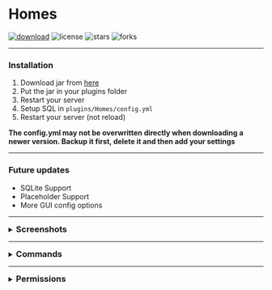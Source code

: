 # Homes

[![download](https://img.shields.io/github/downloads/VertrauterDavid/Homes/total?style=for-the-badge)](https://github.com/VertrauterDavid/Homes/releases/latest)
![license](https://img.shields.io/github/license/VertrauterDavid/Homes?style=for-the-badge)
![stars](https://img.shields.io/github/stars/VertrauterDavid/Homes?style=for-the-badge)
![forks](https://img.shields.io/github/forks/VertrauterDavid/Homes?style=for-the-badge)

<hr>

### Installation
1. Download jar from [here](https://github.com/VertrauterDavid/Homes/releases/latest)
2. Put the jar in your plugins folder
3. Restart your server
4. Setup SQL in `plugins/Homes/config.yml`
5. Restart your server (not reload)

**The config.yml may not be overwritten directly when downloading a newer version. Backup it first, delete it and then add your settings**

<hr>

### Future updates
- SQLite Support
- Placeholder Support
- More GUI config options

<hr>

<details>
    <summary><h3 style="display: inline;">Screenshots</h3></summary>
    <img alt="1" width="60%" src="https://vertrauterdavid.net/assets/images/projects/homes/1.png">
    <img alt="2" width="60%" src="https://vertrauterdavid.net/assets/images/projects/homes/2.png">
    <img alt="3" width="60%" src="https://vertrauterdavid.net/assets/images/projects/homes/3.png">
    <img alt="4" width="60%" src="https://vertrauterdavid.net/assets/images/projects/homes/4.png">
</details>

<hr>

<details>
    <summary><h3 style="display: inline;">Commands</h3></summary>

| Command                       | Action                      | Permission |
|-------------------------------|:----------------------------|------------|
| `/homes` `/home`              | Open your Home Gui          |            |
| `/home <1-7>`                 | Teleport to a home directly |            |
| `/home set <1-7>`             | Set a home directly         |            |
| `/home delete <1-7>`          | Delete a home directly      |            |
| `/home remove <1-7>`          | Delete a home directly      |            |
| `/home <player> <1-7>`        |                             | home.admin |
| `/home <player> set <1-7>`    |                             | home.admin |
| `/home <player> delete <1-7>` |                             | home.admin |
| `/home <player> remove <1-7>` |                             | home.admin |

</details>

<hr>

<details>
    <summary><h3 style="display: inline;">Permissions</h3></summary>

| Permissions    |                                                   |
|----------------|:--------------------------------------------------|
| `homes.1`      | 1 Home                                            |
| `homes.2`      | 2 Home                                            |
| `homes.3`      | 3 Home                                            |
| `homes.4`      | 4 Home                                            |
| `homes.5`      | 5 Home                                            |
| `homes.6`      | 6 Home                                            |
| `homes.7`      | 7 Home                                            |
| `homes.bypass` | Bypass cooldown                                   |
| `homes.admin`  | Permission for `/homes <player>` `/home <player>` |

</details>
